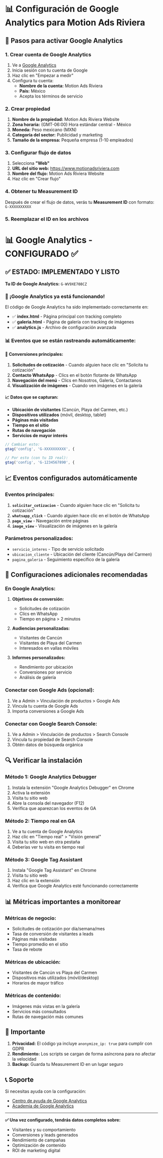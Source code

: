 # 📊 Configuración de Google Analytics para Motion Ads Riviera

## 🚀 Pasos para activar Google Analytics

### 1. **Crear cuenta de Google Analytics**
1. Ve a [Google Analytics](https://analytics.google.com/)
2. Inicia sesión con tu cuenta de Google
3. Haz clic en "Empezar a medir"
4. Configura tu cuenta:
   - **Nombre de la cuenta:** Motion Ads Riviera
   - **País:** México
   - Acepta los términos de servicio

### 2. **Crear propiedad**
1. **Nombre de la propiedad:** Motion Ads Riviera Website
2. **Zona horaria:** (GMT-06:00) Hora estándar central - México
3. **Moneda:** Peso mexicano (MXN)
4. **Categoría del sector:** Publicidad y marketing
5. **Tamaño de la empresa:** Pequeña empresa (1-10 empleados)

### 3. **Configurar flujo de datos**
1. Selecciona **"Web"**
2. **URL del sitio web:** https://www.motionadsriviera.com
3. **Nombre del flujo:** Motion Ads Riviera Website
4. Haz clic en "Crear flujo"

### 4. **Obtener tu Measurement ID**
Después de crear el flujo de datos, verás tu **Measurement ID** con formato: `G-XXXXXXXXXX`

### 5. **Reemplazar el ID en los archivos**
# 📊 Google Analytics - CONFIGURADO ✅

## ✅ **ESTADO: IMPLEMENTADO Y LISTO**

**Tu ID de Google Analytics:** `G-WV9XE708CZ`

### 🎉 **¡Google Analytics ya está funcionando!**

El código de Google Analytics ha sido implementado correctamente en:
- ✅ **index.html** - Página principal con tracking completo
- ✅ **galeria.html** - Página de galería con tracking de imágenes
- ✅ **analytics.js** - Archivo de configuración avanzada

### 📊 **Eventos que se están rastreando automáticamente:**

#### **🎯 Conversiones principales:**
1. **Solicitudes de cotización** - Cuando alguien hace clic en "Solicita tu cotización"
2. **Contacto WhatsApp** - Clics en el botón flotante de WhatsApp
3. **Navegación del menú** - Clics en Nosotros, Galería, Contactanos
4. **Visualización de imágenes** - Cuando ven imágenes en la galería

#### **📈 Datos que se capturan:**
- **Ubicación de visitantes** (Cancún, Playa del Carmen, etc.)
- **Dispositivos utilizados** (móvil, desktop, tablet)
- **Páginas más visitadas**
- **Tiempo en el sitio**
- **Rutas de navegación**
- **Servicios de mayor interés**
```javascript
// Cambiar esto:
gtag('config', 'G-XXXXXXXXXX', {

// Por esto (con tu ID real):
gtag('config', 'G-1234567890', {
```

## 📈 Eventos configurados automáticamente

### **Eventos principales:**
1. **`solicitar_cotizacion`** - Cuando alguien hace clic en "Solicita tu cotización"
2. **`whatsapp_click`** - Cuando alguien hace clic en el botón de WhatsApp
3. **`page_view`** - Navegación entre páginas
4. **`image_view`** - Visualización de imágenes en la galería

### **Parámetros personalizados:**
- `servicio_interes` - Tipo de servicio solicitado
- `ubicacion_cliente` - Ubicación del cliente (Cancún/Playa del Carmen)
- `pagina_galeria` - Seguimiento específico de la galería

## 🎯 Configuraciones adicionales recomendadas

### **En Google Analytics:**
1. **Objetivos de conversión:**
   - Solicitudes de cotización
   - Clics en WhatsApp
   - Tiempo en página > 2 minutos

2. **Audiencias personalizadas:**
   - Visitantes de Cancún
   - Visitantes de Playa del Carmen
   - Interesados en vallas móviles

3. **Informes personalizados:**
   - Rendimiento por ubicación
   - Conversiones por servicio
   - Análisis de galería

### **Conectar con Google Ads (opcional):**
1. Ve a Admin > Vinculación de productos > Google Ads
2. Vincula tu cuenta de Google Ads
3. Importa conversiones a Google Ads

### **Conectar con Google Search Console:**
1. Ve a Admin > Vinculación de productos > Search Console
2. Vincula tu propiedad de Search Console
3. Obtén datos de búsqueda orgánica

## 🔍 Verificar la instalación

### **Método 1: Google Analytics Debugger**
1. Instala la extensión "Google Analytics Debugger" en Chrome
2. Activa la extensión
3. Visita tu sitio web
4. Abre la consola del navegador (F12)
5. Verifica que aparezcan los eventos de GA

### **Método 2: Tiempo real en GA**
1. Ve a tu cuenta de Google Analytics
2. Haz clic en "Tiempo real" > "Visión general"
3. Visita tu sitio web en otra pestaña
4. Deberías ver tu visita en tiempo real

### **Método 3: Google Tag Assistant**
1. Instala "Google Tag Assistant" en Chrome
2. Visita tu sitio web
3. Haz clic en la extensión
4. Verifica que Google Analytics esté funcionando correctamente

## 📊 Métricas importantes a monitorear

### **Métricas de negocio:**
- Solicitudes de cotización por día/semana/mes
- Tasa de conversión de visitantes a leads
- Páginas más visitadas
- Tiempo promedio en el sitio
- Tasa de rebote

### **Métricas de ubicación:**
- Visitantes de Cancún vs Playa del Carmen
- Dispositivos más utilizados (móvil/desktop)
- Horarios de mayor tráfico

### **Métricas de contenido:**
- Imágenes más vistas en la galería
- Servicios más consultados
- Rutas de navegación más comunes

## 🚨 Importante

1. **Privacidad:** El código ya incluye `anonymize_ip: true` para cumplir con GDPR
2. **Rendimiento:** Los scripts se cargan de forma asíncrona para no afectar la velocidad
3. **Backup:** Guarda tu Measurement ID en un lugar seguro

## 📞 Soporte

Si necesitas ayuda con la configuración:
- [Centro de ayuda de Google Analytics](https://support.google.com/analytics)
- [Academia de Google Analytics](https://analytics.google.com/analytics/academy/)

---

**✅ Una vez configurado, tendrás datos completos sobre:**
- Visitantes y su comportamiento
- Conversiones y leads generados
- Rendimiento de campañas
- Optimización de contenido
- ROI de marketing digital